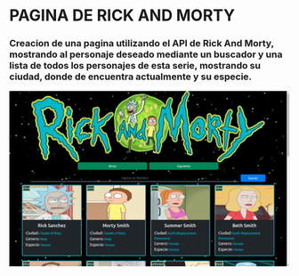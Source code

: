 # PAGINA DE RICK AND MORTY
### Creacion de una pagina utilizando el API de Rick And Morty, mostrando al personaje deseado mediante un buscador y una lista de todos los personajes de esta serie, mostrando su ciudad, donde de encuentra actualmente y su especie.

![image text](./imagenes/ejemplo-de-pagina.png)